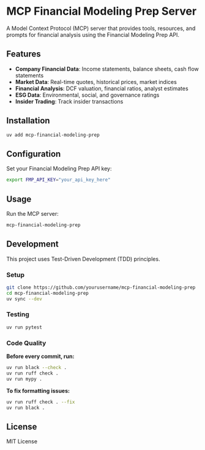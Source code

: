 # MCP Financial Modeling Prep Server

A Model Context Protocol (MCP) server that provides tools, resources, and prompts for financial analysis using the Financial Modeling Prep API.

## Features

- **Company Financial Data**: Income statements, balance sheets, cash flow statements
- **Market Data**: Real-time quotes, historical prices, market indices
- **Financial Analysis**: DCF valuation, financial ratios, analyst estimates
- **ESG Data**: Environmental, social, and governance ratings
- **Insider Trading**: Track insider transactions

## Installation

```bash
uv add mcp-financial-modeling-prep
```

## Configuration

Set your Financial Modeling Prep API key:

```bash
export FMP_API_KEY="your_api_key_here"
```

## Usage

Run the MCP server:

```bash
mcp-financial-modeling-prep
```

## Development

This project uses Test-Driven Development (TDD) principles.

### Setup

```bash
git clone https://github.com/yourusername/mcp-financial-modeling-prep
cd mcp-financial-modeling-prep
uv sync --dev
```

### Testing

```bash
uv run pytest
```

### Code Quality

**Before every commit, run:**
```bash
uv run black --check .
uv run ruff check .
uv run mypy .
```

**To fix formatting issues:**
```bash
uv run ruff check . --fix
uv run black .
```

## License

MIT License